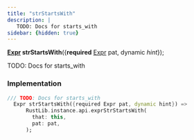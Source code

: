```yaml
---
title: "strStartsWith"
description: |
   TODO: Docs for starts_with
sidebar: {hidden: true}
---
```

<span class="dart-code"><strong>[Expr] strStartsWith</strong>({<span class="nobr"><strong>required</strong> [Expr] pat</span>, <span class="nobr">dynamic <i>hint</i></span>});</span>

 TODO: Docs for starts_with
### Implementation
```dart
/// TODO: Docs for starts_with
  Expr strStartsWith({required Expr pat, dynamic hint}) =>
      RustLib.instance.api.exprStrStartsWith(
        that: this,
        pat: pat,
      );
```

[Expr]: /reference/classes/expr